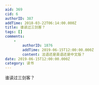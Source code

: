 ```yaml
---
aid: 369
cid: 6
authorID: 387
addTime: 2018-03-22T06:14:00.000Z
title: 谁读过三剑客？
tags: []
comments:
    -
        authorID: 1876
        addTime: 2019-06-15T12:00:00.000Z
        content: 法语还是英语还是中文版？
date: 2019-06-15T12:00:00.000Z
category: 读书
---
```


谁读过三剑客？
